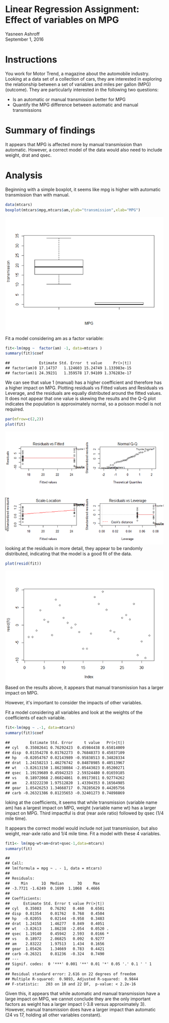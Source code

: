 # Linear Regression Assignment: Effect of variables on MPG
Yasneen Ashroff  
September 1, 2016  
# Instructions
You work for Motor Trend, a magazine about the automobile industry. Looking at a data set of a collection of cars, they are interested in exploring the relationship between a set of variables and miles per gallon (MPG) (outcome). They are particularly interested in the following two questions:

- Is an automatic or manual transmission better for MPG
- Quantify the MPG difference between automatic and manual transmissions

# Summary of findings
It appears that MPG is affected more by manual transmission than automatic. However, a correct model of the data would also need to include weight, drat and qsec.

# Analysis
Beginning with a simple boxplot, it seems like mpg is higher with automatic transmission than with manual. 

```r
data(mtcars)
boxplot(mtcars$mpg,mtcars$am,ylab="transmission",xlab="MPG")
```

![](LinearRegressionFinalAssignment_files/figure-html/unnamed-chunk-1-1.png)<!-- -->

Fit a model considering am as a factor variable:

```r
fit<-lm(mpg ~  factor(am) -1, data=mtcars )
summary(fit)$coef
```

```
##             Estimate Std. Error  t value     Pr(>|t|)
## factor(am)0 17.14737   1.124603 15.24749 1.133983e-15
## factor(am)1 24.39231   1.359578 17.94109 1.376283e-17
```

We can see that value 1 (manual) has a higher coefficient and therefore has a higher impact on MPG. Plotting residuals vs Fitted values and Residuals vs Leverage, and the residuals are equally distributed around the fitted values. It does not appear that one value is skewing the results and the Q-Q plot indicates the population is approximately normal, so a poisson model is not required.

```r
par(mfrow=c(2,2))
plot(fit)
```

![](LinearRegressionFinalAssignment_files/figure-html/unnamed-chunk-3-1.png)<!-- -->
looking at the residuals in more detail, they appear to be randomly distributed, indicating that the model is a good fit of the data.

```r
plot(resid(fit))
```

![](LinearRegressionFinalAssignment_files/figure-html/unnamed-chunk-4-1.png)<!-- -->
Based on the results above, it appears that manual transmission has a larger impact on MPG. 

However, it's important to consider the impacts of other variables.

Fit a model considering all variables and look at the weights of the coefficients of each variable.

```r
fit<-lm(mpg ~ .-1, data=mtcars)
summary(fit)$coef
```

```
##         Estimate Std. Error     t value   Pr(>|t|)
## cyl   0.35082641 0.76292423  0.45984438 0.65014009
## disp  0.01354278 0.01762273  0.76848373 0.45037109
## hp   -0.02054767 0.02143989 -0.95838513 0.34828334
## drat  1.24158213 1.46276742  0.84878985 0.40513967
## wt   -3.82613150 1.86238084 -2.05443023 0.05200271
## qsec  1.19139689 0.45942323  2.59324480 0.01659185
## vs    0.18972068 2.06824861  0.09173011 0.92774262
## am    2.83222230 1.97512820  1.43394353 0.16564985
## gear  1.05426253 1.34668717  0.78285629 0.44205756
## carb -0.26321386 0.81235653 -0.32401273 0.74898869
```
loking at the coefficients, it seems that while transmission (variable name am) has a largest impact on MPG, weight (variable name wt) has a larger impact on MPG. Third impactful is drat (rear axle ratio) followed by qsec (1/4 mile time).

It appears the correct model would include not just transmission, but also weight, rear-axle ratio and 1/4 mile time. Fit a model with these 4 variables.

```r
fit1<- lm(mpg~wt+am+drat+qsec-1,data=mtcars)
summary(fit)
```

```
## 
## Call:
## lm(formula = mpg ~ . - 1, data = mtcars)
## 
## Residuals:
##     Min      1Q  Median      3Q     Max 
## -3.7721 -1.6249  0.1699  1.1068  4.4666 
## 
## Coefficients:
##      Estimate Std. Error t value Pr(>|t|)  
## cyl   0.35083    0.76292   0.460   0.6501  
## disp  0.01354    0.01762   0.768   0.4504  
## hp   -0.02055    0.02144  -0.958   0.3483  
## drat  1.24158    1.46277   0.849   0.4051  
## wt   -3.82613    1.86238  -2.054   0.0520 .
## qsec  1.19140    0.45942   2.593   0.0166 *
## vs    0.18972    2.06825   0.092   0.9277  
## am    2.83222    1.97513   1.434   0.1656  
## gear  1.05426    1.34669   0.783   0.4421  
## carb -0.26321    0.81236  -0.324   0.7490  
## ---
## Signif. codes:  0 '***' 0.001 '**' 0.01 '*' 0.05 '.' 0.1 ' ' 1
## 
## Residual standard error: 2.616 on 22 degrees of freedom
## Multiple R-squared:  0.9893,	Adjusted R-squared:  0.9844 
## F-statistic:   203 on 10 and 22 DF,  p-value: < 2.2e-16
```
Given this, it appears that while automatic and manual transmission have a large impact on MPG, we cannot conclude they are the only important factors as weight has a larger impact (-3.8 versus approximately 3). However, manual transmission does have a larger impact than automatic (24 vs 17, holding all other variables constant). 
